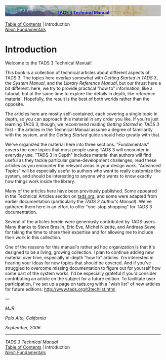 ---
---
<div class="topbar">

<img src="topbar.jpg" data-border="0" />

</div>

<div class="nav">

<a href="toc.html" class="nav">Table of Contents</a> \| Introduction  
<span class="navnp"><a href="fund.html" class="nav"><em>Next:</em> Fundamentals</a>
    </span>

</div>

<div class="main">

# Introduction

Welcome to the TADS 3 Technical Manual!

This book is a collection of technical articles about different aspects
of TADS 3. The topics here overlap somewhat with *Getting Started in
TADS 3*, the *System Manual*, and the *Library Reference Manual*, but
our thrust here a bit different: here, we try to provide practical "how
to" information, like a tutorial, but at the same time to explore the
details in depth, like reference material. Hopefully, the result is the
best of both worlds rather than the opposite.

The articles here are mostly self-contained, each covering a single
topic in depth, so you can approach this material in any order you like.
If you're just learning TADS 3, though, we recommend reading *Getting
Started in TADS 3* first - the articles in the Technical Manual assume a
degree of familiarity with the system, and the *Getting Started* guide
should help greatly with that.

We've organized the material here into three sections. "Fundamentals"
covers the core topics that most people using TADS 3 will encounter in
everyday use. "TADS 3 In Depth" includes material that authors will find
useful as they tackle particular game-development challenges; read these
articles as you encounter the relevant areas in your design work.
"Advanced Topics" will be especially useful to authors who want to
really customize the system, and should be interesting to anyone who
wants to know exactly how things work inside the library.

Many of the articles here have been previously published. Some appeared
in the Technical Articles section on [tads.org](http://www.tads.org),
and some were adapted from earlier documentation (particularly the *TADS
2 Author's Manual*). We've gathered them here in an effort to offer
"one-stop shopping" for TADS 3 documentation.

Several of the articles herein were generously contributed by TADS
users. Many thanks to Steve Breslin, Eric Eve, Michel Nizette, and
Andreas Sewe for taking the time to share their expertise and for
allowing me to include their work in this collection.

One of the reasons for this manual's rather ad hoc organization is that
it's designed to be a living, growing collection. I plan to continue
adding new material over time, especially in-depth "how to" articles.
I'm interested in hearing your ideas for new topics that should be
covered. And if you've struggled to overcome missing documentation to
figure out for yourself how some part of the system works, I'd be
especially grateful if you'd consider contributing an article on the
subject for a future edition. To facilitate user participation, I've set
up a page on tads.org with a "wish list" of new articles for future
editions: <http://www.tads.org/t3techlist.html>.

—

*MJR*

*Palo Alto, California*

*September, 2006*

</div>

------------------------------------------------------------------------

<div class="navb">

*TADS 3 Technical Manual*  
<a href="toc.html" class="nav">Table of Contents</a> \| Introduction  
<span class="navnp"><a href="fund.html" class="nav"><em>Next:</em> Fundamentals</a>
    </span>

</div>
